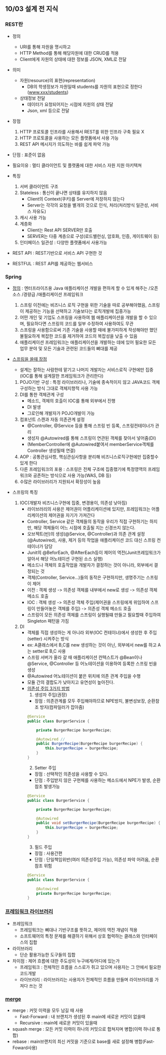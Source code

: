 ## 10/03 설계 전 지식

### REST란
- 정의
    - URI를 통해 자원을 명시하고 
    - HTTP Method를 통해 해당자원에 대한 CRUD를 적용
    - Client에게 자원의 상태에 대한 정보를 JSON, XML로 전달
- 의미
    - 자원(resource)의 표현(representation)
        - DB의 학생정보가 자원일때 students를 자원의 표현으로 정한다(www.xxx/students)
    - 상태정보 전달
        - 데이터가 요청되어지는 시점에 자원의 상태 전달
        - Json, xml 등으로 전달   
- 장점
    1. HTTP 프로토콜 인프라를 사용해서 REST를 위한 인프라 구축 필요 X
    2. HTTP 프로토콜을 사용하는 모든 플랫폼에서 사용 가능
    3. REST API 메시지가 의도하는 바를 쉽게 파악 가능     
- 단점 : 표준이 없음

- 필요이유 : 멀티 클라이언트 및 플랫폼에 대한 서비스 자원 지원 아키텍쳐 
- 특징
    1. 서버 클라이언트 구조
    2. Stateless : 통신이 끝나면 상태를 유지하지 않음
        - Client의 Context(쿠키)를 Server에 저장하지 않는다
        - Server는 각각의 요청을 별개의 것으로 인식, 처리(처리방식 일관성, 서비스 자유도)
    3. 캐시 사용 가능
    4. 계층화 
        - Client는 Rest API SERVER만 호출
        - SERVER는 다중 계층으로 구성(로드밸런싱, 암호화, 인증, 게이트웨이 등)
    5. 인터페이스 일관성 : 다양한 플랫폼에서 사용가능    

- REST API : REST기반으로 서비스 API 구현한 것
- RESTFUL : REST API를 제공하는 웹서비스

### Spring
- [정의](https://joychae.tistory.com/27) : 엔터프라이즈용 Java 애플리케이션 개발을 편하게 할 수 있게 해주는 /오픈소스 /경량급 /애플리케이션 프레임워크
    1. 스프링 이전에는 비즈니스 로직 구현을 위한 기술을 따로 공부해야했음, 스프링이 제공하는 기능을 선택하고 기술보다는 로직개발에 집중가능
    2. 어떤 개인 및 기업도 스프링을 사용하여 웹 애플리케이션을 개발을 할 수 있으며, 필요하다면 스프링의 코드를 일부 수정하여 사용하여도 무관
    3. 스프링을 사용함으로써 기존 기술을 사용할 때에 불가피하게 작성해야만 했던 불필요하게 복잡한 코드를 제거하여 코드의 복잡성을 낮출 수 있음
    4. 애플리케이션 프레임워크는 애플리케이션을 개발하는 데에 있어 필요한 모든 업무 분야 및 모든 기술과 관련된 코드들의 뼈대를 제공

- [스프링을 쓸때 장점](https://joychae.tistory.com/27)
    - 설계는 잘하는 사람한테 맡기고 나머지 개발자는 서비스로직 구현에만 집중(IOC를 통해 설계잘한 프레임워크가 관리한다)
    1. POJO기반 구성 : 특정 라이브러리나, 기술에 종속적이지 않고 JAVA코드 객체 구성하는 방식 그대로 객체지향적 사용 가능
    2. DI를 통한 객체관계 구성 
        - 메소드, 객체의 호출이 IOC를 통해 외부에서 진행
        - DI 발생
        - 그로인해 개발자가 POJO개발이 가능
    3. 컴포넌트 스캔과 자동 의존관계 설정
        - @Controller, @Service 등을 통해 스프링 빈 등록, 스프링컨테이너가 관리
        - 생성자 @Autowired를 통해 스프링이 연관된 객체를 찾아서 넣어줌(DI)
        - (MemberController에 @Autowired붙여서 memberService객체를 Controller 생성될때 연결)
    4. AOP : 공통관심사항, 핵심관심사항을 분리해 비즈니스로직구현에만 집중할수있게 한다
    5. 다른 프레임워크의 포용 : 스프링은 전체 구조에 집중했기에 특정영역의 프레임워크와 공존하는 방식으로 사용 가능(WAS, DB 등)
    6. 수많은 라이브러리가 지원되서 확장성이 높음
- 스프링의 특징
    1. IOC(개발자 비즈니스구현에 집중, 변경용이, 의존성 낮아짐)
        - 라이브러리의 사용은 제어권이 어플리케이션에 있지만, 프레임워크는 어플리케이션의 제어권을 자기가 가져간다
        - Controller, Service 같은 객체들의 동작을 우리가 직접 구현하기는 하지만, 해당 객체들이 어느 시점에 호출될 지는 신경쓰지 않는다. 
        - 오브젝트(빈)의 생성(@Service, @Controller)과 의존 관계 설정(@Autowired), 사용, 제거 등의 작업을 애플리케이션 코드 대신 스프링 컨테이너가 담당
        - Junit의 @BeforEach, @AfterEach등이 제어의 역전(Junit프레임워크가 알아서 해당 어노테이션 구현된 소스 실행)
        - 메소드나 객체의 호출작업을 개발자가 결정하는 것이 아니라, 외부에서 결정되는 것
        - 객체(Controller, Service...)들의 동작은 구현하지만, 생명주기는 스프링이 제어
        - 이전 : 객체 생성 -> 의존성 객체를 내부에서 new로 생성 -> 의존성 객체 메소드 호출
        - IOC : 객체 생성 -> 의존성 객체 주입(제어권을 스프링에게 위임하여 스프링이 만들어놓은 객체를 주입) -> 의존성 객체 메소드 호출
        - 스프링이 모든 의존성 객체를 스프링이 실행될떄 만들고 필요할때 주입하여 Singleton 패턴을 가짐
    2. DI 
        - 객체를 직접 생성하는 게 아니라 외부(IOC 컨테이너)에서 생성한 후 주입(setter) 시켜주는 방식
        - ex: A클래스에서 B,C를 new 생성하는 것이 아닌, 외부에서 new를 하고 A는 setter로 B,C 사용
        - 스프링 서버가 올라 갈 때 애플리케이션 컨텍스트가 @Bean이나 @Service, @Controller 등 어노테이션을 이용하여 등록한 스프링 빈을 생성
        - @Autowired 어노테이션이 붙은 위치에 의존 관계 주입을 수행
        - 모듈 간의 결합도가 낮아지고 유연성이 높아진다.         
        - [의존성 주입 3가지 방법](https://steady-coding.tistory.com/600)
            1. 생성자 주입(권장)
             - 장점 : 의존관계를 모두 주입해야하므로 NPE방지, 불변성보장, 순환참조 방지(컴파일러가 잡아줌)
            ```java
            @Service
            public class BurgerService {

                private BurgerRecipe burgerRecipe;

                @Autowired // 
                public BurgerRecipe(BurgerRecipe burgerRecipe) {
                    this.burgerRecipe = burgerRecipe;
                }
            }
            ```
            2. Setter 주입
             - 장점 : 선택적인 의존성을 사용할 수 있다.
             - 단점 : 주입받지 않은 구현체를 사용하는 메소드에서 NPE가 발생, 순환참조 발생가능
            ```java
            @Service
            public class BurgerService {

                private BurgerRecipe burgerRecipe;

                @Autowired
                public void setBurgerRecipe(BurgerRecipe burgerRecipe) {
                    this.burgerRecipe = burgerRecipe;
                }
            }
            ```
            3. 필드 주입
             - 장점 : 사용간편
             - 단점 : 단일책임위반(여러 의존성주입 가능), 의존성 파악 어려움, 순환참조 위험
            ```java
            @Service
            public class BurgerService {

                @Autowired
                private BurgerRecipe burgerRecipe;
            }
            ```
### [프레임워크 라이브러리](https://webclub.tistory.com/458)
 - 프레임워크
    - 프레임워크는 뼈대나 기반구조를 뜻하고, 제어의 역전 개념이 적용
    - 소프트웨어의 특정 문제를 해결하기 위해서 상호 협력하는 클래스와 인터페이스의 집합
 - 라이브러리
    - 단순 활용가능한 도구들의 집합   
 - 차이점 : 제어 흐름에 대한 주도성이 누구에게/어디에 있는가
     - 프레임워크 : 전체적인 흐름을 스스로가 쥐고 있으며 사용자는 그 안에서 필요한 코드개발
     - 라이브러리 : 라이브러리는 사용자가 전체적인 흐름을 만들며 라이브러리를 가져다 쓰는 것

### [merge](https://im-developer.tistory.com/182)
 - merge :  커밋 이력을 모두 남길 때 사용
    - Fast-Forward : 내 브랜치가 생성된 후 main에 새로운 커밋이 없을때
    - Recursive : main에 새로운 커밋이 있을때
 - squash merge : 모든 커밋 이력이 하나의 커밋으로 합쳐지며 병합(이력 하나로 통합)
 - rebase :  main브랜치의 최신 커밋을 기준으로 base를 새로 설정해 병합(Fast-Foward사용)